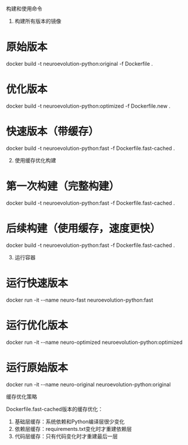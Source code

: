 构建和使用命令

  1. 构建所有版本的镜像

  # 原始版本
  docker build -t neuroevolution-python:original -f
  Dockerfile .

  # 优化版本
  docker build -t neuroevolution-python:optimized -f
  Dockerfile.new .

  # 快速版本（带缓存）
  docker build -t neuroevolution-python:fast -f
  Dockerfile.fast-cached .

  2. 使用缓存优化构建

  # 第一次构建（完整构建）
  docker build -t neuroevolution-python:fast -f
  Dockerfile.fast-cached .

  # 后续构建（使用缓存，速度更快）
  docker build -t neuroevolution-python:fast -f
  Dockerfile.fast-cached .

  3. 运行容器

  # 运行快速版本
  docker run -it --name neuro-fast
  neuroevolution-python:fast

  # 运行优化版本
  docker run -it --name neuro-optimized
  neuroevolution-python:optimized

  # 运行原始版本
  docker run -it --name neuro-original
  neuroevolution-python:original

  缓存优化策略

  Dockerfile.fast-cached版本的缓存优化：
  1. 基础层缓存：系统依赖和Python编译层很少变化
  2. 依赖层缓存：requirements.txt变化时才重建依赖层
  3. 代码层缓存：只有代码变化时才重建最后一层